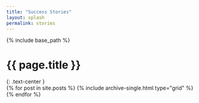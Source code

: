 ```yaml
---
title: "Success Stories"
layout: splash
permalink: stories
---
```


{% include base_path %}

<h1>{{ page.title }}</h1>
{: .text-center }

<div class="grid__wrapper">
  {% for post in site.posts %}
    {% include archive-single.html type="grid" %}
  {% endfor %}
</div>